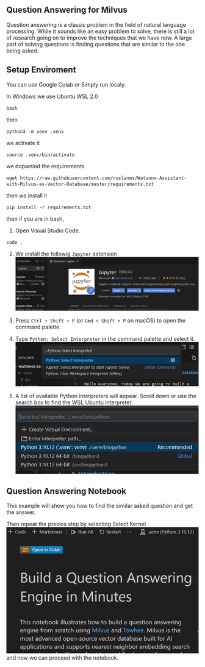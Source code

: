 ## Question Answering for Milvus
Question answering is a classic problem in the field of natural language processing. While it sounds like an easy problem to solve, there is still a lot of research going on to improve the techniques that we have now. A large part of solving questions is finding questions that are similar to the one being asked.

## Setup Enviroment
You can use Google Colab or Simply run localy.

In Windows we use Ubuntu WSL 2.0 

```
bash
```
then 
```
python3 -m venv .venv
```
we activate it
```
source .venv/bin/activate
```
we dopwnlod the requirements
```
wget https://raw.githubusercontent.com/ruslanmv/Watsonx-Assistant-with-Milvus-as-Vector-Database/master/requirements.txt

```
then we install it

```
pip install -r requirements.txt
```
then if you are in bash, 
1. Open Visual Studio Code.

```
code .
```
2. We install the followig `Jupyter` extension
   ![](assets/2024-02-15-15-40-21.png)

3. Press `Ctrl + Shift + P` (or `Cmd + Shift + P` on macOS) to open the command palette.
4. Type `Python: Select Interpreter` in the command palette and select it.
   ![](assets/2024-02-15-15-42-06.png)
5. A list of available Python interpreters will appear. Scroll down or use the search box to find the WSL Ubuntu interpreter.
![](assets/2024-02-15-15-42-45.png)

## Question Answering Notebook

This example will show you how to find the similar asked question and get the answer.

[](./1_build_question_answering_engine.ipynb)

Then repeat the previos step by selecting Select Kernel 
![](assets/2024-02-15-15-54-48.png)
and now we can proceed with the notebook.